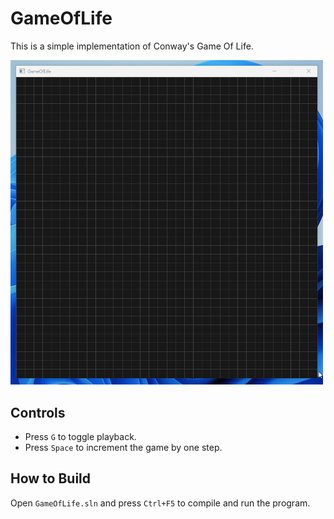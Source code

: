# GameOfLife

This is a simple implementation of Conway's Game Of Life.

<img src="Content/explorer_vD8jmmkyq8.gif" width="500" />

## Controls

- Press `G` to toggle playback.
- Press `Space` to increment the game by one step.

## How to Build

Open `GameOfLife.sln` and press `Ctrl+F5` to compile and run the program.
